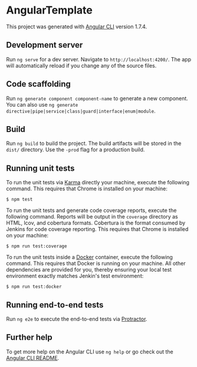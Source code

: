 # AngularTemplate

This project was generated with [Angular CLI](https://github.com/angular/angular-cli) version 1.7.4.

## Development server

Run `ng serve` for a dev server. Navigate to `http://localhost:4200/`. The app will automatically reload if you change any of the source files.

## Code scaffolding

Run `ng generate component component-name` to generate a new component. You can also use `ng generate directive|pipe|service|class|guard|interface|enum|module`.

## Build

Run `ng build` to build the project. The build artifacts will be stored in the `dist/` directory. Use the `-prod` flag for a production build.

## Running unit tests

To run the unit tests via [Karma](https://karma-runner.github.io) directly your machine, execute the following command. This requires that Chrome is installed on your machine:

    $ npm test

To run the unit tests and generate code coverage reports, execute the following command. Reports will be output in the `coverage` directory as HTML, lcov, and cobertura formats. Cobertura is the format consumed by Jenkins for code coverage reporting. This requires that Chrome is installed on your machine:

    $ npm run test:coverage

To run the unit tests inside a [Docker](https://www.docker.com/community-edition) container, execute the following command. This requires that Docker is running on your machine. All other dependencies are provided for you, thereby ensuring your local test environment exactly matches Jenkin's test environment:

    $ npm run test:docker

## Running end-to-end tests

Run `ng e2e` to execute the end-to-end tests via [Protractor](http://www.protractortest.org/).

## Further help

To get more help on the Angular CLI use `ng help` or go check out the [Angular CLI README](https://github.com/angular/angular-cli/blob/master/README.md).

